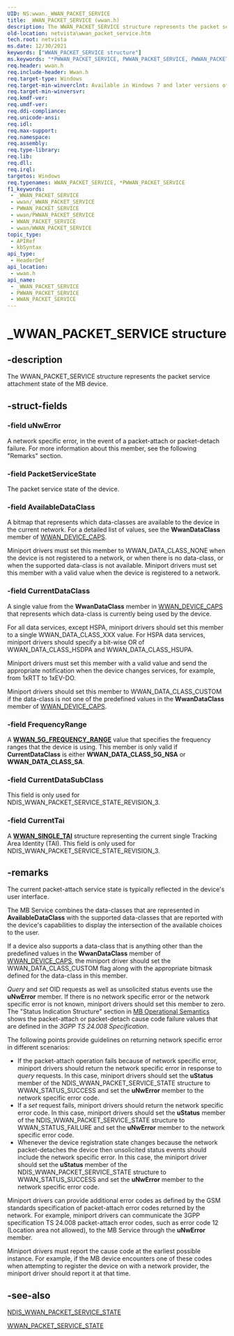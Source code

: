 ```yaml
---
UID: NS:wwan._WWAN_PACKET_SERVICE
title: _WWAN_PACKET_SERVICE (wwan.h)
description: The WWAN_PACKET_SERVICE structure represents the packet service attachment state of the MB device.
old-location: netvista\wwan_packet_service.htm
tech.root: netvista
ms.date: 12/30/2021
keywords: ["WWAN_PACKET_SERVICE structure"]
ms.keywords: "*PWWAN_PACKET_SERVICE, PWWAN_PACKET_SERVICE, PWWAN_PACKET_SERVICE structure pointer [Network Drivers Starting with Windows Vista], WWAN_PACKET_SERVICE, WWAN_PACKET_SERVICE structure [Network Drivers Starting with Windows Vista], WwanRef_ce147c69-a83d-42fd-9b08-7a12e6ecaf1a.xml, _WWAN_PACKET_SERVICE, netvista.wwan_packet_service, wwan/PWWAN_PACKET_SERVICE, wwan/WWAN_PACKET_SERVICE"
req.header: wwan.h
req.include-header: Wwan.h
req.target-type: Windows
req.target-min-winverclnt: Available in Windows 7 and later versions of Windows.
req.target-min-winversvr: 
req.kmdf-ver: 
req.umdf-ver: 
req.ddi-compliance: 
req.unicode-ansi: 
req.idl: 
req.max-support: 
req.namespace: 
req.assembly: 
req.type-library: 
req.lib: 
req.dll: 
req.irql: 
targetos: Windows
req.typenames: WWAN_PACKET_SERVICE, *PWWAN_PACKET_SERVICE
f1_keywords:
 - _WWAN_PACKET_SERVICE
 - wwan/_WWAN_PACKET_SERVICE
 - PWWAN_PACKET_SERVICE
 - wwan/PWWAN_PACKET_SERVICE
 - WWAN_PACKET_SERVICE
 - wwan/WWAN_PACKET_SERVICE
topic_type:
 - APIRef
 - kbSyntax
api_type:
 - HeaderDef
api_location:
 - wwan.h
api_name:
 - _WWAN_PACKET_SERVICE
 - PWWAN_PACKET_SERVICE
 - WWAN_PACKET_SERVICE
---
```


# _WWAN_PACKET_SERVICE structure


## -description

The WWAN_PACKET_SERVICE structure represents the packet service attachment state of the MB
  device.

## -struct-fields

### -field uNwError

A network specific error, in the event of a packet-attach or packet-detach failure. For more
     information about this member, see the following 
     "Remarks" section.

### -field PacketServiceState

The packet service state of the device.

### -field AvailableDataClass

A bitmap that represents which data-classes are available to the device in the current network.
     For a detailed list of values, see the 
     <b>WwanDataClass</b> member of 
     <a href="/windows-hardware/drivers/ddi/wwan/ns-wwan-_wwan_device_caps">WWAN_DEVICE_CAPS</a>.
     

Miniport drivers must set this member to WWAN_DATA_CLASS_NONE when the device is not registered to a
     network, or when there is no data-class, or when the supported data-class is not available. Miniport
     drivers must set this member with a valid value when the device is registered to a network.

### -field CurrentDataClass

A single value from the 
     <b>WwanDataClass</b> member in 
     <a href="/windows-hardware/drivers/ddi/wwan/ns-wwan-_wwan_device_caps">WWAN_DEVICE_CAPS</a> that represents which
     data-class is currently being used by the device.
     

For all data services, except HSPA, miniport drivers should set this member to a single
     WWAN_DATA_CLASS_XXX value. For HSPA data services, miniport drivers should specify a bit-wise OR of
     WWAN_DATA_CLASS_HSDPA and WWAN_DATA_CLASS_HSUPA.

Miniport drivers must set this member with a valid value and send the appropriate notification when
     the device changes services, for example, from 1xRTT to 1xEV-DO.

Miniport drivers should set this member to WWAN_DATA_CLASS_CUSTOM if the data-class is not one of the
     predefined values in the 
     <b>WwanDataClass</b> member of 
     <a href="/windows-hardware/drivers/ddi/wwan/ns-wwan-_wwan_device_caps">WWAN_DEVICE_CAPS</a>.

### -field FrequencyRange

A [**WWAN_5G_FREQUENCY_RANGE**](../wwan/ne-wwan-_wwan_5g_frequency_range.md) value that specifies the frequency ranges that the device is using. This member is only valid if **CurrentDataClass** is either **WWAN_DATA_CLASS_5G_NSA** or **WWAN_DATA_CLASS_SA**.

### -field CurrentDataSubClass

This field is only used for NDIS_WWAN_PACKET_SERVICE_STATE_REVISION_3.

### -field CurrentTai

 A [**WWAN_SINGLE_TAI**](ns-wwan-wwan_single_tai.md) structure representing the current single Tracking Area Identity (TAI). This field is only used for NDIS_WWAN_PACKET_SERVICE_STATE_REVISION_3.

## -remarks

The current packet-attach service state is typically reflected in the device's user interface.

The MB Service combines the data-classes that are represented in 
    <b>AvailableDataClass</b> with the supported data-classes that are reported with the device's capabilities
    to display the intersection of the available choices to the user.

If a device also supports a data-class that is anything other than the predefined values in the 
    <b>WwanDataClass</b> member of 
    <a href="/windows-hardware/drivers/ddi/wwan/ns-wwan-_wwan_device_caps">WWAN_DEVICE_CAPS</a>, the miniport driver
    should set the WWAN_DATA_CLASS_CUSTOM flag along with the appropriate bitmask defined for the data-class
    in this member.

<i>Query</i> and 
    <i>set</i> OID requests as well as unsolicited status events use the 
    <b>uNwError</b> member. If there is no network specific error or the network specific error is not known,
    miniport drivers should set this member to zero. The 
    "Status Indication Structure" section in 
    <a href="/windows-hardware/drivers/network/mb-operational-semantics">MB Operational Semantics</a> shows the
    packet-attach or packet-detach cause code failure values that are defined in the 
    <i>3GPP TS 24.008 Specification</i>.

The following points provide guidelines on returning network specific error in different
    scenarios:

<ul>
<li>
If the packet-attach operation fails because of network specific error, miniport drivers should
      return the network specific error in response to 
      <i>query</i> requests. In this case, miniport drivers should set the 
      <b>uStatus</b> member of the NDIS_WWAN_PACKET_SERVICE_STATE structure to WWAN_STATUS_SUCCESS and set the      
      <b>uNwError</b> member to the network specific error code.

</li>
<li>
If a 
      <i>set</i> request fails, miniport drivers should return the network specific error code. In this case,
      miniport drivers should set the 
      <b>uStatus</b> member of the NDIS_WWAN_PACKET_SERVICE_STATE structure to WWAN_STATUS_FAILURE and set the      
      <b>uNwError</b> member to the network specific error code.

</li>
<li>
Whenever the device registration state changes because the network packet-detaches the device then
      unsolicited status events should include the network specific error. In this case, the miniport driver
      should set the 
      <b>uStatus</b> member of the NDIS_WWAN_PACKET_SERVICE_STATE structure to WWAN_STATUS_SUCCESS and set the      
      <b>uNwError</b> member to the network specific error code.

</li>
</ul>
Miniport drivers can provide additional error codes as defined by the GSM standards specification of
    packet-attach error codes returned by the network. For example, miniport drivers can communicate the 3GPP
    specification TS 24.008 packet-attach error codes, such as error code 12 (Location area not allowed), to
    the MB Service through the 
    <b>uNwError</b> member.

Miniport drivers must report the cause code at the earliest possible instance. For example, if the MB
    device encounters one of these codes when attempting to register the device on with a network provider,
    the miniport driver should report it at that time.

## -see-also

<a href="/windows-hardware/drivers/ddi/ndiswwan/ns-ndiswwan-_ndis_wwan_packet_service_state">
   NDIS_WWAN_PACKET_SERVICE_STATE</a>



<a href="/windows-hardware/drivers/ddi/wwan/ne-wwan-_wwan_packet_service_state">WWAN_PACKET_SERVICE_STATE</a>

